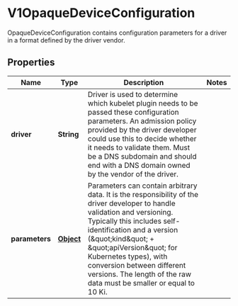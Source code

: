 

# V1OpaqueDeviceConfiguration

OpaqueDeviceConfiguration contains configuration parameters for a driver in a format defined by the driver vendor.
## Properties

Name | Type | Description | Notes
------------ | ------------- | ------------- | -------------
**driver** | **String** | Driver is used to determine which kubelet plugin needs to be passed these configuration parameters.  An admission policy provided by the driver developer could use this to decide whether it needs to validate them.  Must be a DNS subdomain and should end with a DNS domain owned by the vendor of the driver. | 
**parameters** | [**Object**](.md) | Parameters can contain arbitrary data. It is the responsibility of the driver developer to handle validation and versioning. Typically this includes self-identification and a version (\&quot;kind\&quot; + \&quot;apiVersion\&quot; for Kubernetes types), with conversion between different versions.  The length of the raw data must be smaller or equal to 10 Ki. | 



